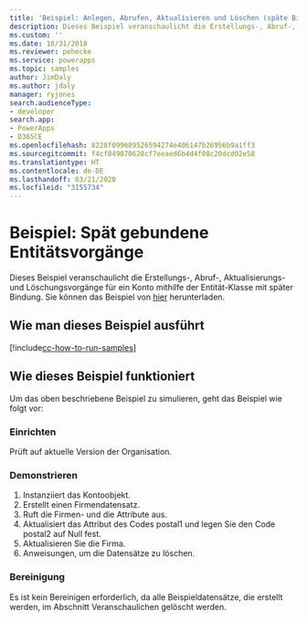```yaml
---
title: 'Beispiel: Anlegen, Abrufen, Aktualisieren und Löschen (späte Bindung) (Common Data Service) | Microsoft-Dokumentation'
description: Dieses Beispiel veranschaulicht die Erstellungs-, Abruf-, Aktualisierungs- und Löschungsvorgänge für ein Konto mithilfe der Entität-Klasse mit später Bindung.
ms.custom: ''
ms.date: 10/31/2018
ms.reviewer: pehecke
ms.service: powerapps
ms.topic: samples
author: JimDaly
ms.author: jdaly
manager: ryjones
search.audienceType:
- developer
search.app:
- PowerApps
- D365CE
ms.openlocfilehash: 8228f099689526594274e406147b26956b9a1ff3
ms.sourcegitcommit: f4cf849070628cf7eeaed6b4d4f08c20dcd02e58
ms.translationtype: HT
ms.contentlocale: de-DE
ms.lasthandoff: 03/21/2020
ms.locfileid: "3155734"
---
```

# <a name="sample-late-bound-entity-operations"></a>Beispiel: Spät gebundene Entitätsvorgänge

<!-- show deep insert equivalent 

sample-initialize-record-existing-record.md
sample-create-retrieve-update-delete-late-bound.md

https://docs.microsoft.com/dynamics365/customer-engagement/developer/org-service/sample-create-retrieve-update-delete-late-bound

-->
Dieses Beispiel veranschaulicht die Erstellungs-, Abruf-, Aktualisierungs- und Löschungsvorgänge für ein Konto mithilfe der Entität-Klasse mit später Bindung. Sie können das Beispiel von [hier](https://github.com/Microsoft/PowerApps-Samples/tree/master/cds/orgsvc/C%23/LateBoundEntityOperations) herunterladen.

## <a name="how-to-run-this-sample"></a>Wie man dieses Beispiel ausführt

[!include[cc-how-to-run-samples](../../includes/cc-how-to-run-samples.md)]


## <a name="how-this-sample-works"></a>Wie dieses Beispiel funktioniert

Um das oben beschriebene Beispiel zu simulieren, geht das Beispiel wie folgt vor:

### <a name="setup"></a>Einrichten

Prüft auf aktuelle Version der Organisation.


### <a name="demonstrate"></a>Demonstrieren

1. Instanziiert das Kontoobjekt.
1. Erstellt einen Firmendatensatz.
1. Ruft die Firmen- und die Attribute aus.
1. Aktualisiert das Attribut des Codes postal1 und legen Sie den Code postal2 auf Null fest.
1. Aktualisieren Sie die Firma. 
1. Anweisungen, um die Datensätze zu löschen.


### <a name="clean-up"></a>Bereinigung

Es ist kein Bereinigen erforderlich, da alle Beispieldatensätze, die erstellt werden, im Abschnitt  Veranschaulichen gelöscht werden.
